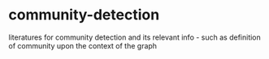 # community-detection
literatures for community detection and its relevant info - such as definition of community upon the context of the graph
